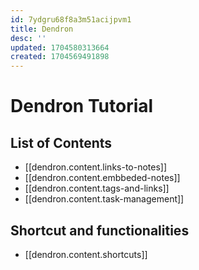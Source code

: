 ```yaml
---
id: 7ydgru68f8a3m51acijpvm1
title: Dendron
desc: ''
updated: 1704580313664
created: 1704569491898
---
```


# Dendron Tutorial

## List of Contents

- [[dendron.content.links-to-notes]]
- [[dendron.content.embbeded-notes]]
- [[dendron.content.tags-and-links]]
- [[dendron.content.task-management]]

## Shortcut and functionalities
- [[dendron.content.shortcuts]]
